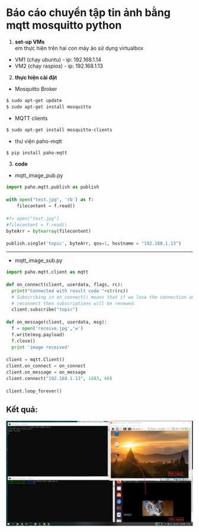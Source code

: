 # Báo cáo chuyển tập tin ảnh bằng mqtt mosquitto python

1. **set-up VMs** <br />
em thực hiện trên hai con máy ảo sử dụng virtualbox <br />
- VM1 (chạy ubuntu) - ip: 192.168.1.14
- VM2 (chạy raspios) - ip: 192.168.1.13

2. **thực hiện cài đặt**
- Mosquitto Broker <br />
```bash
$ sudo apt-get update
$ sudo apt-get install mosquitto
```
- MQTT clients <br />
```bash
$ sudo apt-get install mosquitto-clients
```

- thư viện paho-mqtt <br />
```bash
$ pip install paho-mqtt
```

3. **code**

- mqtt_image_pub.py
```python
import paho.mqtt.publish as publish

with open("test.jpg", 'rb') as f:
	filecontent = f.read()

#f= open("test.jpg")
#filecontent = f.read()
byteArr = bytearray(filecontent)

publish.single('topic', byteArr, qos=1, hostname = "192.168.1.13")
```
---------------------

- mqtt_image_sub.py

```python
import paho.mqtt.client as mqtt

def on_connect(client, userdata, flags, rc):
  print("Connected with result code "+str(rc))
  # Subscribing in on_connect() means that if we lose the connection and
  # reconnect then subscriptions will be renewed.
  client.subscribe("topic")

def on_message(client, userdata, msg):
  f = open('receive.jpg','w')
  f.write(msg.payload)
  f.close()
  print 'image received'
  
client = mqtt.Client()
client.on_connect = on_connect
client.on_message = on_message
client.connect("192.168.1.13", 1883, 60)

client.loop_forever()
```
## Kết quả:

![](https://raw.githubusercontent.com/toanduc0671/NhanDangAnh/main/image/Screenshot%202021-06-05%20172933.png)